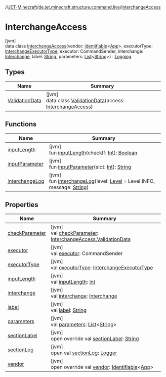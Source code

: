 //[JET-Minecraft](../../../index.md)/[de.jet.minecraft.structure.command.live](../index.md)/[InterchangeAccess](index.md)

# InterchangeAccess

[jvm]\
data class [InterchangeAccess](index.md)(vendor: [Identifiable](../../../../JET-Native/-j-e-t--native/de.jet.library.tool.smart.identification/-identifiable/index.md)&lt;[App](../../de.jet.minecraft.structure.app/-app/index.md)&gt;, executorType: [InterchangeExecutorType](../../de.jet.minecraft.structure.command/-interchange-executor-type/index.md), executor: CommandSender, interchange: [Interchange](../../de.jet.minecraft.structure.command/-interchange/index.md), label: [String](https://kotlinlang.org/api/latest/jvm/stdlib/kotlin/-string/index.html), parameters: [List](https://kotlinlang.org/api/latest/jvm/stdlib/kotlin.collections/-list/index.html)&lt;[String](https://kotlinlang.org/api/latest/jvm/stdlib/kotlin/-string/index.html)&gt;) : [Logging](../../de.jet.minecraft.tool.smart/-logging/index.md)

## Types

| Name | Summary |
|---|---|
| [ValidationData](-validation-data/index.md) | [jvm]<br>data class [ValidationData](-validation-data/index.md)(access: [InterchangeAccess](index.md)) |

## Functions

| Name | Summary |
|---|---|
| [inputLength](input-length.md) | [jvm]<br>fun [inputLength](input-length.md)(checkIf: [Int](https://kotlinlang.org/api/latest/jvm/stdlib/kotlin/-int/index.html)): [Boolean](https://kotlinlang.org/api/latest/jvm/stdlib/kotlin/-boolean/index.html) |
| [inputParameter](input-parameter.md) | [jvm]<br>fun [inputParameter](input-parameter.md)(slot: [Int](https://kotlinlang.org/api/latest/jvm/stdlib/kotlin/-int/index.html)): [String](https://kotlinlang.org/api/latest/jvm/stdlib/kotlin/-string/index.html) |
| [interchangeLog](interchange-log.md) | [jvm]<br>fun [interchangeLog](interchange-log.md)(level: [Level](https://docs.oracle.com/javase/8/docs/api/java/util/logging/Level.html) = Level.INFO, message: [String](https://kotlinlang.org/api/latest/jvm/stdlib/kotlin/-string/index.html)) |

## Properties

| Name | Summary |
|---|---|
| [checkParameter](check-parameter.md) | [jvm]<br>val [checkParameter](check-parameter.md): [InterchangeAccess.ValidationData](-validation-data/index.md) |
| [executor](executor.md) | [jvm]<br>val [executor](executor.md): CommandSender |
| [executorType](executor-type.md) | [jvm]<br>val [executorType](executor-type.md): [InterchangeExecutorType](../../de.jet.minecraft.structure.command/-interchange-executor-type/index.md) |
| [inputLength](input-length.md) | [jvm]<br>val [inputLength](input-length.md): [Int](https://kotlinlang.org/api/latest/jvm/stdlib/kotlin/-int/index.html) |
| [interchange](interchange.md) | [jvm]<br>val [interchange](interchange.md): [Interchange](../../de.jet.minecraft.structure.command/-interchange/index.md) |
| [label](label.md) | [jvm]<br>val [label](label.md): [String](https://kotlinlang.org/api/latest/jvm/stdlib/kotlin/-string/index.html) |
| [parameters](parameters.md) | [jvm]<br>val [parameters](parameters.md): [List](https://kotlinlang.org/api/latest/jvm/stdlib/kotlin.collections/-list/index.html)&lt;[String](https://kotlinlang.org/api/latest/jvm/stdlib/kotlin/-string/index.html)&gt; |
| [sectionLabel](section-label.md) | [jvm]<br>open override val [sectionLabel](section-label.md): [String](https://kotlinlang.org/api/latest/jvm/stdlib/kotlin/-string/index.html) |
| [sectionLog](../../de.jet.minecraft.tool.smart/-logging/section-log.md) | [jvm]<br>open val [sectionLog](../../de.jet.minecraft.tool.smart/-logging/section-log.md): [Logger](https://docs.oracle.com/javase/8/docs/api/java/util/logging/Logger.html) |
| [vendor](vendor.md) | [jvm]<br>open override val [vendor](vendor.md): [Identifiable](../../../../JET-Native/-j-e-t--native/de.jet.library.tool.smart.identification/-identifiable/index.md)&lt;[App](../../de.jet.minecraft.structure.app/-app/index.md)&gt; |
